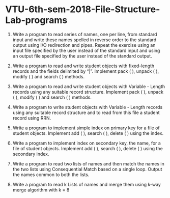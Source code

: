 # VTU-6th-sem-2018-File-Structure-Lab-programs
1. Write a program to read series of names, one per line, from standard input and write these 
names spelled in reverse order to the standard output using I/O redirection and pipes. Repeat 
the exercise using an input file specified by the user instead of the standard input and using 
an output file specified by the user instead of the standard output.

2. Write a program to read and write student objects with fixed-length records and the fields 
delimited by “|”. Implement pack ( ), unpack ( ), modify ( ) and search ( ) methods.

3. Write a program to read and write student objects with Variable - Length records using any 
suitable record structure. Implement pack ( ), unpack ( ), modify ( ) and search ( ) methods.

4. Write a program to write student objects with Variable - Length records using any suitable 
record structure and to read from this file a student record using RRN.

5. Write a program to implement simple index on primary key for a file of student objects. 
Implement add ( ), search ( ), delete ( ) using the index.

6. Write a program to implement index on secondary key, the name, for a file of student 
objects. Implement add ( ), search ( ), delete ( ) using the secondary index.

7. Write a program to read two lists of names and then match the names in the two lists using 
Consequential Match based on a single loop. Output the names common to both the lists.

8. Write a program to read k Lists of names and merge them using k-way merge algorithm with 
k = 8

